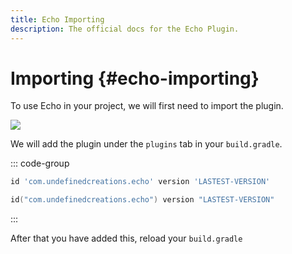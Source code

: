 ```yaml
---
title: Echo Importing
description: The official docs for the Echo Plugin.
---
```


# Importing {#echo-importing}

To use Echo in your project, we will first need to import the plugin.

[![](https://img.shields.io/gradle-plugin-portal/v/com.undefinedcreations.echo)](https://plugins.gradle.org/plugin/com.undefinedcreations.echo)

We will add the plugin under the `plugins` tab in your `build.gradle`.

::: code-group
```groovy [Groovy DSL]
id 'com.undefinedcreations.echo' version 'LASTEST-VERSION'
```
```kts [Kotlin DSL]
id("com.undefinedcreations.echo") version "LASTEST-VERSION"
```
:::

After that you have added this, reload your `build.gradle`
